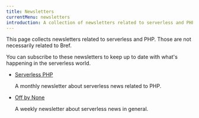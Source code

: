 ```yaml
---
title: Newsletters
currentMenu: newsletters
introduction: A collection of newsletters related to serverless and PHP.
---
```


This page collects newsletters related to serverless and PHP. Those are not necessarily related to Bref.

You can subscribe to these newsletters to keep up to date with what's happening in the serverless world.

- [Serverless PHP](https://serverless-php.news/)

    A monthly newsletter about serverless news related to PHP.
- [Off by None](https://www.jeremydaly.com/newsletter/)

    A weekly newsletter about serverless news in general.

